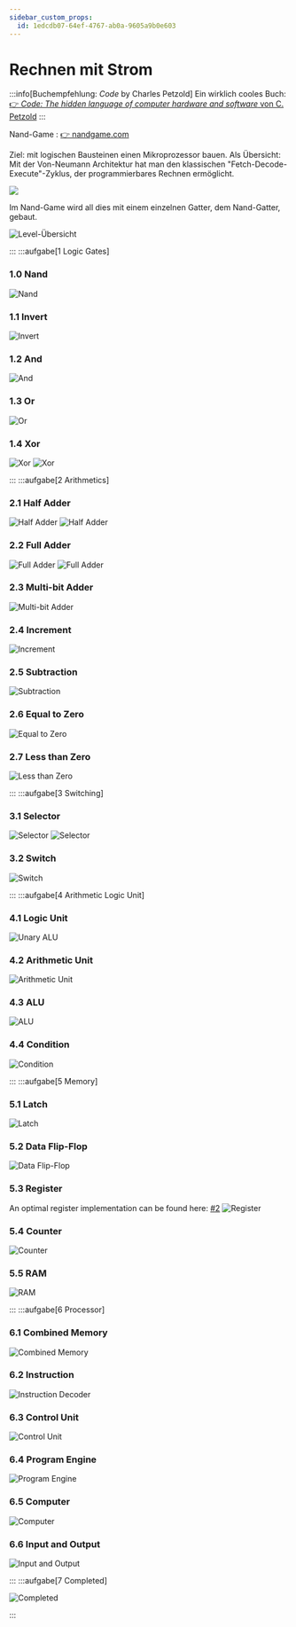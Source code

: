 ```yaml
---
sidebar_custom_props:
  id: 1edcdb07-64ef-4767-ab0a-9605a9b0e603
---
```

# Rechnen mit Strom

:::info[Buchempfehlung: *Code* by Charles Petzold]
Ein wirklich cooles Buch: [👉 *Code: The hidden language of computer hardware and software* von C. Petzold](https://www.exlibris.ch/de/buecher-buch/english-books/charles-petzold/code-the-hidden-language-of-computer-hardware-and-software/id/9780137909100/)
:::


Nand-Game
: [👉 nandgame.com](https://www.nandgame.com/)

Ziel: mit logischen Bausteinen einen Mikroprozessor bauen. Als Übersicht: Mit der Von-Neumann Architektur hat man den klassischen "Fetch-Decode-Execute"-Zyklus, der programmierbares Rechnen ermöglicht.

![](./images/von-Neumann.gif)

Im Nand-Game wird all dies mit einem einzelnen Gatter, dem Nand-Gatter, gebaut.

![Level-Übersicht](./images/NandGame-Overview.png)

:::
:::aufgabe[1 Logic Gates]


<Answer type="state" webKey="5f797f76-9d55-4ee1-b154-32032c27d467" />

### 1.0 Nand

<Solution>

![Nand](./images/lsg/%5B00%5D%20Nand.png)

</Solution>

### 1.1 Invert

<Answer type="text" webKey="9c310ca9-632a-4b10-853b-29f4d83a59ab" />

<Solution webKey="51e2c376-13c8-4dd2-9782-d039fa21f4c8">

![Invert](./images/lsg/%5B01%5D%20Invert.png)

</Solution>

### 1.2 And

<Answer type="text" webKey="99d70299-a06f-4c2a-b709-017e8999e643" />

<Solution webKey="51e2c376-13c8-4dd2-9782-d039fa21f4c8">

![And](./images/lsg/%5B02%5D%20And.png)

</Solution>

### 1.3 Or

<Answer type="text" webKey="6bc5b548-2d7f-40eb-9888-18dc2ce0dcbb" />

<Solution webKey="51e2c376-13c8-4dd2-9782-d039fa21f4c8">

![Or](./images/lsg/%5B03%5D%20Or.png)

</Solution>

### 1.4 Xor

<Answer type="text" webKey="9d0863c3-35f9-48ed-9179-f06ee744b617" />

<Solution webKey="51e2c376-13c8-4dd2-9782-d039fa21f4c8">

![Xor](./images/lsg/%5B04-a%5D%20Xor.png)
![Xor](./images/lsg/%5B04-b%5D%20Xor.png)

</Solution>

:::
:::aufgabe[2 Arithmetics]

<Answer type="state" webKey="287a6164-b9b1-43b5-b4b4-a8f086c1e084" />

### 2.1 Half Adder
<Answer type="text" webKey="efc3b10c-2439-4a59-8fa6-3a32604fa99c" />

<Solution webKey="a1e97b4b-9179-42ff-9228-425c574f21b2">

![Half Adder](./images/lsg/%5B05-a%5D%20Half%20Adder.png)
![Half Adder](./images/lsg/%5B05-b%5D%20Half%20Adder.png)
</Solution>

### 2.2 Full Adder
<Answer type="text" webKey="5684a487-a237-4060-986d-c9beaf042de8" />

<Solution webKey="a1e97b4b-9179-42ff-9228-425c574f21b2">

![Full Adder](./images/lsg/%5B06-a%5D%20Full%20Adder.png)
![Full Adder](./images/lsg/%5B06-b%5D%20Full%20Adder.png)
</Solution>

### 2.3 Multi-bit Adder
<Answer type="text" webKey="f01c76f3-ea72-492b-b537-65f3c39e53c8" />

<Solution webKey="a1e97b4b-9179-42ff-9228-425c574f21b2">

![Multi-bit Adder](./images/lsg/%5B07%5D%20Multi-bit%20Adder.png)
</Solution>

### 2.4 Increment
<Answer type="text" webKey="994712f1-5a01-4307-919b-83c280805473" />

<Solution webKey="a1e97b4b-9179-42ff-9228-425c574f21b2">

![Increment](./images/lsg/%5B08%5D%20Increment.png)
</Solution>

### 2.5 Subtraction
<Answer type="text" webKey="afd02191-f7e1-4d79-a924-f0f2c4ae259e" />

<Solution webKey="a1e97b4b-9179-42ff-9228-425c574f21b2">

![Subtraction](./images/lsg/%5B09%5D%20Subtraction.png)
</Solution>

### 2.6 Equal to Zero
<Answer type="text" webKey="6ce3fda3-4971-4cba-bd26-4db78788e5c3" />

<Solution webKey="a1e97b4b-9179-42ff-9228-425c574f21b2">

![Equal to Zero](./images/lsg/%5B10%5D%20Equal%20to%20Zero.png)
</Solution>

### 2.7 Less than Zero
<Answer type="text" webKey="419c3252-1bca-418b-96ef-afa7ec9edace" />

<Solution webKey="a1e97b4b-9179-42ff-9228-425c574f21b2">

![Less than Zero](./images/lsg/%5B11%5D%20Less%20than%20Zero.png)
</Solution>

:::
:::aufgabe[3 Switching]

<Answer type="state" webKey="e0804e9c-eaa4-4d13-b3d7-5c1910c07c41" />

### 3.1 Selector
<Answer type="text" webKey="a2526743-5574-41f5-86d5-28cf650bf16a" />

<Solution webKey="1b44948f-f02c-46cf-a9db-2b8d512710db">

![Selector](./images/lsg/%5B12-a%5D%20Selector.png)
![Selector](./images/lsg/%5B12-b%5D%20Selector.png)
</Solution>

### 3.2 Switch
<Answer type="text" webKey="d8605790-a356-4298-95ed-20cde3e52c97" />

<Solution webKey="1b44948f-f02c-46cf-a9db-2b8d512710db">

![Switch](./images/lsg/%5B13%5D%20Switch.png)
</Solution>

:::
:::aufgabe[4 Arithmetic Logic Unit]

<Answer type="state" webKey="e307d5de-d086-4ad4-828a-99bcf5f444b7" />

### 4.1 Logic Unit
<Answer type="text" webKey="349b6808-6773-4de8-af02-f5a3bb593f4c" />

<Solution webKey="a38d5d82-fc57-47ec-ad6b-7f302e943674">

![Unary ALU](./images/lsg/%5B19%5D%20Logic%20Unit.png)
</Solution>

### 4.2 Arithmetic Unit
<Answer type="text" webKey="9de48ed6-77f5-4b5a-92cb-58e108649cc1" />

<Solution webKey="a38d5d82-fc57-47ec-ad6b-7f302e943674">

![Arithmetic Unit](./images/lsg/%5B20%5D%20Arithmetic%20Unit.png)
</Solution>

### 4.3 ALU
<Answer type="text" webKey="c0d1a742-ffee-44f0-b0a3-e617d1032bce" />

<Solution webKey="a38d5d82-fc57-47ec-ad6b-7f302e943674">

![ALU](./images/lsg/%5B20%5D%20ALU%20v2024.png)
</Solution>

### 4.4 Condition
<Answer type="text" webKey="905ec9a2-64fc-40b8-92d3-885f3fca7790" />

<Solution webKey="a38d5d82-fc57-47ec-ad6b-7f302e943674">

![Condition](./images/lsg/%5B22%5D%20Condition.png)
</Solution> 

:::
:::aufgabe[5 Memory]

<Answer type="state" webKey="6fc07f03-5a80-4870-a182-45d2d0927185" />

### 5.1 Latch
<Answer type="text" webKey="5f4ddffa-87c0-4c1d-a96a-cbef6049f237" />

<Solution webKey="ea6cefba-dc06-4620-8fb5-e3538ebcf21b">

![Latch](./images/lsg/%5B14%5D%20Latch.png)
</Solution>

### 5.2 Data Flip-Flop
<Answer type="text" webKey="5262b9f9-a1a2-4016-8df5-a0f2b20b35c9" />

<Solution webKey="ea6cefba-dc06-4620-8fb5-e3538ebcf21b">

![Data Flip-Flop](./images/lsg/%5B15%5D%20Data%20Flip-Flop.png)
</Solution>

### 5.3 Register
<Answer type="text" webKey="6f14a0ff-b5cb-4d11-8904-411afd2c8f34" />

<Solution webKey="ea6cefba-dc06-4620-8fb5-e3538ebcf21b">

An optimal register implementation can be found here: [#2](https://github.com/timlg07/TheNandGame-solutions/issues/2)
![Register](./images/lsg/%5B16%5D%20Register.png)
</Solution>

### 5.4 Counter
<Answer type="text" webKey="09943db1-f440-4b61-b0de-aae57cdc993f" />

<Solution webKey="ea6cefba-dc06-4620-8fb5-e3538ebcf21b">

![Counter](./images/lsg/%5B17%5D%20Counter.png)
</Solution>

### 5.5 RAM
<Answer type="text" webKey="452084f3-2b63-44d7-852d-5b9ac4ad9112" />

<Solution webKey="ea6cefba-dc06-4620-8fb5-e3538ebcf21b">

![RAM](./images/lsg/%5B18%5D%20RAM.png)
</Solution>

:::
:::aufgabe[6 Processor]

<Answer type="state" webKey="d0327130-badc-4b8f-a098-453b83b381e9" />

### 6.1 Combined Memory
<Answer type="text" webKey="d56be1e4-8266-440a-95ea-a39d3b4093ef" />

<Solution webKey="88e62276-4a68-44b0-a50c-04106b18af14">

![Combined Memory](./images/lsg/%5B23%5D%20Combined%20Memory.png)
</Solution>

### 6.2 Instruction
<Answer type="text" webKey="c9811640-9992-431d-8873-5091d2f40bcf" />

<Solution webKey="88e62276-4a68-44b0-a50c-04106b18af14">

![Instruction Decoder](./images/lsg/%5B24%5D%20Instruction%20Decoder.png)
</Solution>

### 6.3 Control Unit
<Answer type="text" webKey="f005c0e8-7051-4a98-a263-6984761c1134" />

<Solution webKey="88e62276-4a68-44b0-a50c-04106b18af14">

![Control Unit](./images/lsg/%5B25%5D%20Control%20Unit%20v2024.png)
</Solution>

### 6.4 Program Engine
<Answer type="text" webKey="8654c8f6-6f0b-4198-b64e-eea27458e3d7" />

<Solution webKey="88e62276-4a68-44b0-a50c-04106b18af14">

![Program Engine](./images/lsg/%5B26%5D%20Program%20Engine.png)
</Solution>

### 6.5 Computer
<Answer type="text" webKey="8b2e7d24-155c-454e-b0dc-ac99d6010492" />

<Solution webKey="88e62276-4a68-44b0-a50c-04106b18af14">

![Computer](./images/lsg/%5B26%5D%20Computer.png)
</Solution>

### 6.6 Input and Output
<Answer type="text" webKey="ad6acdd3-6f71-4f64-815e-a783f505cd49" />

<Solution webKey="88e62276-4a68-44b0-a50c-04106b18af14">

![Input and Output](./images/lsg/%5B27%5D%20Input%20Output.png)

</Solution>

:::
:::aufgabe[7 Completed]

<Answer type="state" webKey="3d896f93-c995-4a49-bb1d-6f3cc70da163" />
<Answer type="text" webKey="0fce7287-4616-4641-bb2e-bb63259184a4" />

<Solution webKey="88e62276-4a68-44b0-a50c-04106b18af14">

![Completed](./images/lsg/%5B29%5D%20Game%20completed.png)

</Solution>

:::
